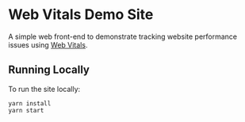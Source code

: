 # Web Vitals Demo Site

A simple web front-end to demonstrate tracking website performance issues using [Web Vitals](https://web.dev/learn-web-vitals/).

## Running Locally

To run the site locally:

```
yarn install
yarn start
```
